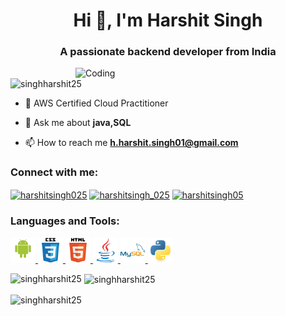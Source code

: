 <h1 align="center">Hi 👋, I'm Harshit Singh</h1>
<h3 align="center">A passionate backend developer from India</h3>
<img align="right" alt="Coding" width="400" src="https://cdn.dribbble.com/users/1162077/screenshots/3848914/programmer.gif">


<p align="left"> <img src="https://komarev.com/ghpvc/?username=singhharshit25&label=Profile%20views&color=0e75b6&style=flat" alt="singhharshit25" /> </p>

- 🌱 AWS Certified Cloud Practitioner 

- 💬 Ask me about **java,SQL**

- 📫 How to reach me **h.harshit.singh01@gmail.com**

<h3 align="left">Connect with me:</h3>
<p align="left">
<a href="https://linkedin.com/in/harshitsingh025" target="blank"><img align="center" src="https://raw.githubusercontent.com/rahuldkjain/github-profile-readme-generator/master/src/images/icons/Social/linked-in-alt.svg" alt="harshitsingh025" height="30" width="40" /></a>
<a href="https://instagram.com/harshitsingh_025" target="blank"><img align="center" src="https://raw.githubusercontent.com/rahuldkjain/github-profile-readme-generator/master/src/images/icons/Social/instagram.svg" alt="harshitsingh_025" height="30" width="40" /></a>
<a href="https://www.codechef.com/users/harshitsingh05" target="blank"><img align="center" src="https://cdn.jsdelivr.net/npm/simple-icons@3.1.0/icons/codechef.svg" alt="harshitsingh05" height="30" width="40" /></a>
</p>

<h3 align="left">Languages and Tools:</h3>
<p align="left"> <a href="https://developer.android.com" target="_blank" rel="noreferrer"> <img src="https://raw.githubusercontent.com/devicons/devicon/master/icons/android/android-original-wordmark.svg" alt="android" width="40" height="40"/> </a> <a href="https://www.w3schools.com/css/" target="_blank" rel="noreferrer"> <img src="https://raw.githubusercontent.com/devicons/devicon/master/icons/css3/css3-original-wordmark.svg" alt="css3" width="40" height="40"/> </a> <a href="https://www.w3.org/html/" target="_blank" rel="noreferrer"> <img src="https://raw.githubusercontent.com/devicons/devicon/master/icons/html5/html5-original-wordmark.svg" alt="html5" width="40" height="40"/> </a> <a href="https://www.java.com" target="_blank" rel="noreferrer"> <img src="https://raw.githubusercontent.com/devicons/devicon/master/icons/java/java-original.svg" alt="java" width="40" height="40"/> </a> <a href="https://www.mysql.com/" target="_blank" rel="noreferrer"> <img src="https://raw.githubusercontent.com/devicons/devicon/master/icons/mysql/mysql-original-wordmark.svg" alt="mysql" width="40" height="40"/> </a> <a href="https://www.python.org" target="_blank" rel="noreferrer"> <img src="https://raw.githubusercontent.com/devicons/devicon/master/icons/python/python-original.svg" alt="python" width="40" height="40"/> </a> </p>

<p><img align="left" src="https://github-readme-stats.vercel.app/api/top-langs?username=singhharshit25&show_icons=true&locale=en&layout=compact" alt="singhharshit25" /></p>

<p>&nbsp;<img align="center" src="https://github-readme-stats.vercel.app/api?username=singhharshit25&show_icons=true&locale=en" alt="singhharshit25" /></p>

<p><img align="center" src="https://github-readme-streak-stats.herokuapp.com/?user=singhharshit25&" alt="singhharshit25" /></p>
